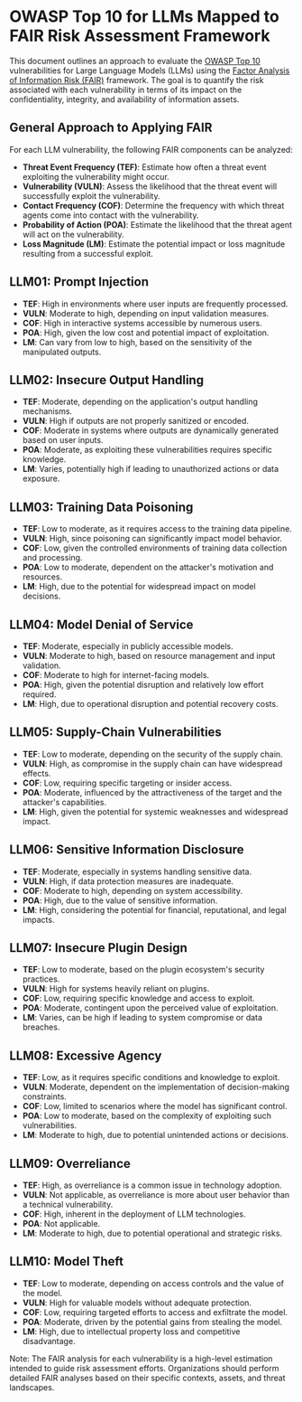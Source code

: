 # OWASP Top 10 for LLMs Mapped to FAIR Risk Assessment Framework

This document outlines an approach to evaluate the [OWASP Top 10](https://owasp.org/www-project-top-ten/) vulnerabilities for Large Language Models (LLMs) using the [Factor Analysis of Information Risk (FAIR)](https://www.fairinstitute.org/what-is-fair) framework. The goal is to quantify the risk associated with each vulnerability in terms of its impact on the confidentiality, integrity, and availability of information assets.

## General Approach to Applying FAIR

For each LLM vulnerability, the following FAIR components can be analyzed:

- **Threat Event Frequency (TEF)**: Estimate how often a threat event exploiting the vulnerability might occur.
- **Vulnerability (VULN)**: Assess the likelihood that the threat event will successfully exploit the vulnerability.
- **Contact Frequency (COF)**: Determine the frequency with which threat agents come into contact with the vulnerability.
- **Probability of Action (POA)**: Estimate the likelihood that the threat agent will act on the vulnerability.
- **Loss Magnitude (LM)**: Estimate the potential impact or loss magnitude resulting from a successful exploit.

## LLM01: Prompt Injection

- **TEF**: High in environments where user inputs are frequently processed.
- **VULN**: Moderate to high, depending on input validation measures.
- **COF**: High in interactive systems accessible by numerous users.
- **POA**: High, given the low cost and potential impact of exploitation.
- **LM**: Can vary from low to high, based on the sensitivity of the manipulated outputs.

## LLM02: Insecure Output Handling

- **TEF**: Moderate, depending on the application's output handling mechanisms.
- **VULN**: High if outputs are not properly sanitized or encoded.
- **COF**: Moderate in systems where outputs are dynamically generated based on user inputs.
- **POA**: Moderate, as exploiting these vulnerabilities requires specific knowledge.
- **LM**: Varies, potentially high if leading to unauthorized actions or data exposure.

## LLM03: Training Data Poisoning

- **TEF**: Low to moderate, as it requires access to the training data pipeline.
- **VULN**: High, since poisoning can significantly impact model behavior.
- **COF**: Low, given the controlled environments of training data collection and processing.
- **POA**: Low to moderate, dependent on the attacker's motivation and resources.
- **LM**: High, due to the potential for widespread impact on model decisions.

## LLM04: Model Denial of Service

- **TEF**: Moderate, especially in publicly accessible models.
- **VULN**: Moderate to high, based on resource management and input validation.
- **COF**: Moderate to high for internet-facing models.
- **POA**: High, given the potential disruption and relatively low effort required.
- **LM**: High, due to operational disruption and potential recovery costs.

## LLM05: Supply-Chain Vulnerabilities

- **TEF**: Low to moderate, depending on the security of the supply chain.
- **VULN**: High, as compromise in the supply chain can have widespread effects.
- **COF**: Low, requiring specific targeting or insider access.
- **POA**: Moderate, influenced by the attractiveness of the target and the attacker's capabilities.
- **LM**: High, given the potential for systemic weaknesses and widespread impact.

## LLM06: Sensitive Information Disclosure

- **TEF**: Moderate, especially in systems handling sensitive data.
- **VULN**: High, if data protection measures are inadequate.
- **COF**: Moderate to high, depending on system accessibility.
- **POA**: High, due to the value of sensitive information.
- **LM**: High, considering the potential for financial, reputational, and legal impacts.

## LLM07: Insecure Plugin Design

- **TEF**: Low to moderate, based on the plugin ecosystem's security practices.
- **VULN**: High for systems heavily reliant on plugins.
- **COF**: Low, requiring specific knowledge and access to exploit.
- **POA**: Moderate, contingent upon the perceived value of exploitation.
- **LM**: Varies, can be high if leading to system compromise or data breaches.

## LLM08: Excessive Agency

- **TEF**: Low, as it requires specific conditions and knowledge to exploit.
- **VULN**: Moderate, dependent on the implementation of decision-making constraints.
- **COF**: Low, limited to scenarios where the model has significant control.
- **POA**: Low to moderate, based on the complexity of exploiting such vulnerabilities.
- **LM**: Moderate to high, due to potential unintended actions or decisions.

## LLM09: Overreliance

- **TEF**: High, as overreliance is a common issue in technology adoption.
- **VULN**: Not applicable, as overreliance is more about user behavior than a technical vulnerability.
- **COF**: High, inherent in the deployment of LLM technologies.
- **POA**: Not applicable.
- **LM**: Moderate to high, due to potential operational and strategic risks.

## LLM10: Model Theft

- **TEF**: Low to moderate, depending on access controls and the value of the model.
- **VULN**: High for valuable models without adequate protection.
- **COF**: Low, requiring targeted efforts to access and exfiltrate the model.
- **POA**: Moderate, driven by the potential gains from stealing the model.
- **LM**: High, due to intellectual property loss and competitive disadvantage.

Note: The FAIR analysis for each vulnerability is a high-level estimation intended to guide risk assessment efforts. Organizations should perform detailed FAIR analyses based on their specific contexts, assets, and threat landscapes.
